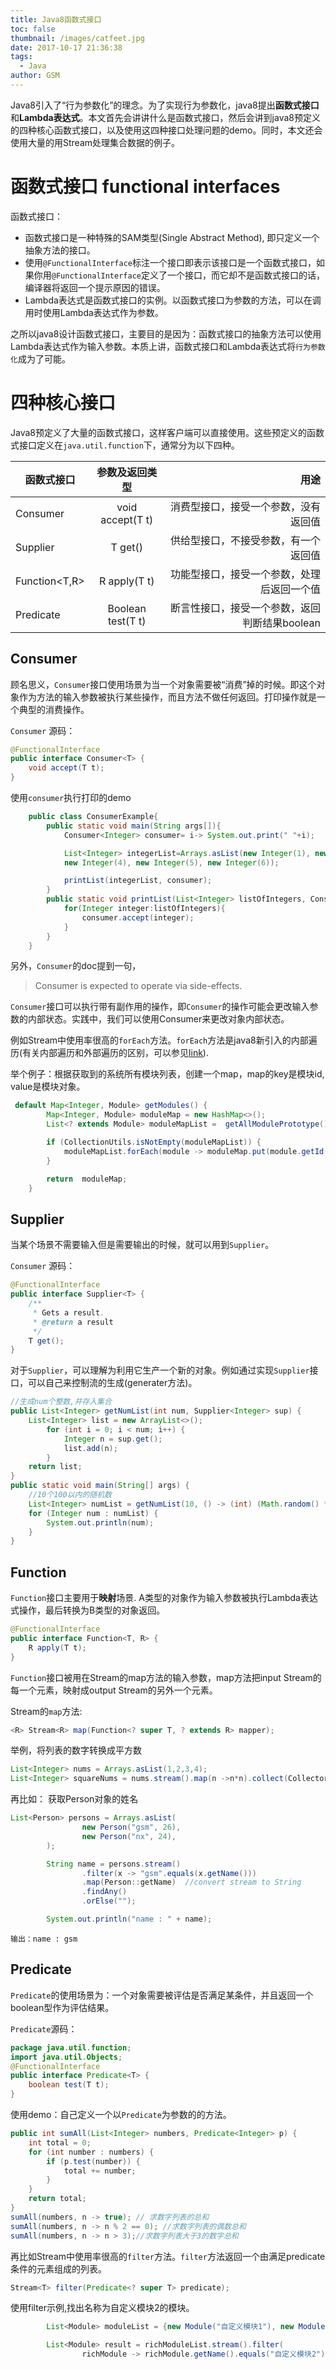 ```yaml
---
title: Java8函数式接口
toc: false
thumbnail: /images/catfeet.jpg
date: 2017-10-17 21:36:38 
tags:
  - Java
author: GSM
---
```


Java8引入了“行为参数化”的理念。为了实现行为参数化，java8提出**函数式接口**和**Lambda表达式**。本文首先会讲讲什么是函数式接口，然后会讲到java8预定义的四种核心函数式接口，以及使用这四种接口处理问题的demo。同时，本文还会使用大量的用Stream处理集合数据的例子。

<!-- more -->

# 函数式接口 functional interfaces

函数式接口：

- 函数式接口是一种特殊的SAM类型(Single Abstract Method), 即只定义一个抽象方法的接口。
- 使用`@FunctionalInterface`标注一个接口即表示该接口是一个函数式接口，如果你用`@FunctionalInterface`定义了一个接口，而它却不是函数式接口的话，编译器将返回一个提示原因的错误。
- Lambda表达式是函数式接口的实例。以函数式接口为参数的方法，可以在调用时使用Lambda表达式作为参数。

之所以java8设计函数式接口，主要目的是因为：函数式接口的抽象方法可以使用Lambda表达式作为输入参数。本质上讲，函数式接口和Lambda表达式将`行为参数化`成为了可能。

# 四种核心接口
Java8预定义了大量的函数式接口，这样客户端可以直接使用。这些预定义的函数式接口定义在`java.util.function`下，通常分为以下四种。

| 函数式接口       | 参数及返回类型        | 用途                         |
| ------------- |:-------------:| -----:|
| Consumer<T>  | void accept(T t) | 消费型接口，接受一个参数，没有返回值|
| Supplier<T>  | T get()    | 供给型接口，不接受参数，有一个返回值  |
| Function<T,R>| R apply(T t) |功能型接口，接受一个参数，处理后返回一个值|
|Predicate<T> | Boolean test(T t)| 断言性接口，接受一个参数，返回判断结果boolean|

## Consumer  
顾名思义，`Consumer`接口使用场景为当一个对象需要被“消费”掉的时候。即这个对象作为方法的输入参数被执行某些操作，而且方法不做任何返回。打印操作就是一个典型的消费操作。

`Consumer` 源码：
```java
@FunctionalInterface
public interface Consumer<T> {
    void accept(T t);
}
```

使用`consumer`执行打印的demo
```java
    public class ConsumerExample{
        public static void main(String args[]){
            Consumer<Integer> consumer= i-> System.out.print(" "+i);

            List<Integer> integerList=Arrays.asList(new Integer(1), new Integer(2), new Integer(3),
            new Integer(4), new Integer(5), new Integer(6));

            printList(integerList, consumer);
        }
        public static void printList(List<Integer> listOfIntegers, Consumer<Integer> consumer){
            for(Integer integer:listOfIntegers){
                consumer.accept(integer);
            }
        }
    }
```

另外，`Consumer`的doc提到一句，

> Consumer is expected to operate via side-effects.

`Consumer`接口可以执行带有副作用的操作，即`Consumer`的操作可能会更改输入参数的内部状态。实践中，我们可以使用Consumer来更改对象内部状态。

例如Stream中使用率很高的`forEach`方法。`forEach`方法是java8新引入的内部遍历(有关内部遍历和外部遍历的区别，可以参见[link](https://gsmtoday.github.io/2017/09/10/Lambda/)).

举个例子：根据获取到的系统所有模块列表，创建一个map，map的key是模块id, value是模块对象。

```java
 default Map<Integer, Module> getModules() {
        Map<Integer, Module> moduleMap = new HashMap<>();
        List<? extends Module> moduleMapList =  getAllModulePrototype(); // 获取系统所有模块列表

        if (CollectionUtils.isNotEmpty(moduleMapList)) {
            moduleMapList.forEach(module -> moduleMap.put(module.getId(), module));
        }

        return  moduleMap;
    }
```

## Supplier
当某个场景不需要输入但是需要输出的时候，就可以用到`Supplier`。

`Consumer` 源码：
```java
@FunctionalInterface
public interface Supplier<T> {
    /**
     * Gets a result.
     * @return a result
     */
    T get();
}
```

对于`Supplier`，可以理解为利用它生产一个新的对象。例如通过实现`Supplier`接口，可以自己来控制流的生成(generater方法)。

```java
//生成num个整数,并存入集合
public List<Integer> getNumList(int num, Supplier<Integer> sup) {
    List<Integer> list = new ArrayList<>();
        for (int i = 0; i < num; i++) {
            Integer n = sup.get();
            list.add(n);
        }
    return list;
}
public static void main(String[] args) {
    //10个100以内的随机数
    List<Integer> numList = getNumList(10, () -> (int) (Math.random() * 100));
    for (Integer num : numList) {
        System.out.println(num);
    }
}
```
## Function
`Function`接口主要用于**映射**场景. A类型的对象作为输入参数被执行Lambda表达式操作，最后转换为B类型的对象返回。

```java
@FunctionalInterface
public interface Function<T, R> {
    R apply(T t);
}
```

`Function`接口被用在Stream的map方法的输入参数，map方法把input Stream的每一个元素，映射成output Stream的另外一个元素。

Stream的`map`方法:
```java
<R> Stream<R> map(Function<? super T, ? extends R> mapper);
```

举例，将列表的数字转换成平方数
```java
List<Integer> nums = Arrays.asList(1,2,3,4);
List<Integer> squareNums = nums.stream().map(n ->n*n).collect(Collectors.toList);
```

再比如：
获取Person对象的姓名
```java
List<Person> persons = Arrays.asList(
                new Person("gsm", 26),
                new Person("nx", 24),
        );

        String name = persons.stream()
                .filter(x -> "gsm".equals(x.getName()))
                .map(Person::getName)  //convert stream to String
                .findAny()
                .orElse("");

        System.out.println("name : " + name);
```

```
输出：name : gsm
```
## Predicate
`Predicate`的使用场景为：一个对象需要被评估是否满足某条件，并且返回一个boolean型作为评估结果。

`Predicate`源码：
```java
package java.util.function;
import java.util.Objects;
@FunctionalInterface
public interface Predicate<T> {
    boolean test(T t);
}
```

使用demo：自己定义一个以`Predicate`为参数的的方法。
```java
public int sumAll(List<Integer> numbers, Predicate<Integer> p) {
    int total = 0;
    for (int number : numbers) {
        if (p.test(number)) {
            total += number;
        }
    }
    return total;
}
sumAll(numbers, n -> true); // 求数字列表的总和
sumAll(numbers, n -> n % 2 == 0); //求数字列表的偶数总和
sumAll(numbers, n -> n > 3);//求数字列表大于3的数字总和
```

再比如Stream中使用率很高的`filter`方法。`filter`方法返回一个由满足predicate条件的元素组成的列表。

```java
Stream<T> filter(Predicate<? super T> predicate);
```

使用filter示例,找出名称为自定义模块2的模块。

```java
        List<Module> moduleList = {new Module("自定义模块1"), new Module("自定义模块2",new Module("自定义模块3")};

        List<Module> result = richModuleList.stream().filter(
                richModule -> richModule.getName().equals("自定义模块2")).collect(Collectors.toList());
```